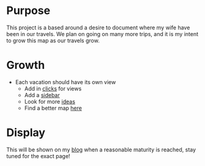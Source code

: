 # Purpose
This project is a based around a desire to document where my wife have been in our travels. 
We plan on going on many more trips, and it is my intent to grow this map as our travels grow.

# Growth
* Each vacation should have its own view
  * Add in [clicks](http://danielmontague.com/projects/easyButton.js/v1/examples/#clicks) for views 
  * Add a [sidebar](https://github.com/turbo87/leaflet-sidebar/)
  * Look for more [ideas](http://leafletjs.com/plugins.html#user-interface)
  * Find a better map [here](http://leaflet-extras.github.io/leaflet-providers/preview/index.html)
  
# Display
This will be shown on my [blog](https://datavistics.github.io/) when a reasonable maturity is reached,
stay tuned for the exact page!